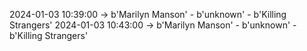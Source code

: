 2024-01-03 10:39:00 -> b'Marilyn Manson' - b'unknown' - b'Killing Strangers'
2024-01-03 10:43:00 -> b'Marilyn Manson' - b'unknown' - b'Killing Strangers'
